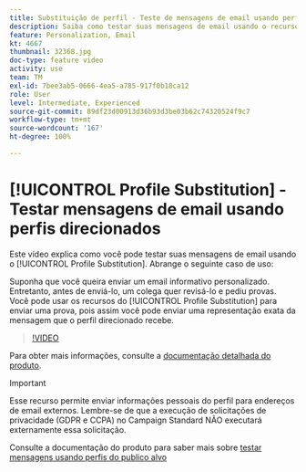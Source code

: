 ```yaml
---
title: Substituição de perfil - Teste de mensagens de email usando perfis direcionados
description: Saiba como testar suas mensagens de email usando o recurso de substituição de perfil.
feature: Personalization, Email
kt: 4667
thumbnail: 32368.jpg
doc-type: feature video
activity: use
team: TM
exl-id: 7bee3ab5-0666-4ea5-a785-917f0b18ca12
role: User
level: Intermediate, Experienced
source-git-commit: 89df23d00913d36b93d3be03b62c74320524f9c7
workflow-type: tm+mt
source-wordcount: '167'
ht-degree: 100%

---
```


# [!UICONTROL Profile Substitution] - Testar mensagens de email usando perfis direcionados

Este vídeo explica como você pode testar suas mensagens de email usando o [!UICONTROL Profile Substitution]. Abrange o seguinte caso de uso:

Suponha que você queira enviar um email informativo personalizado. Entretanto, antes de enviá-lo, um colega quer revisá-lo e pediu provas. Você pode usar os recursos do [!UICONTROL Profile Substitution] para enviar uma prova, pois assim você pode enviar uma representação exata da mensagem que o perfil direcionado recebe.

>[!VIDEO](https://video.tv.adobe.com/v/32368?quality=12&learn=on)

Para obter mais informações, consulte a [documentação detalhada do produto](https://experienceleague.adobe.com/docs/campaign-standard/using/testing-and-sending/preparing-and-testing-messages/testing-messages-using-target.html?lang=pt-BR).

>[!IMPORTANT]
>
>Esse recurso permite enviar informações pessoais do perfil para endereços de email externos. Lembre-se de que a execução de solicitações de privacidade (GDPR e CCPA) no Campaign Standard NÃO executará externamente essa solicitação.

Consulte a documentação do produto para saber mais sobre [testar mensagens usando perfis do publico alvo](https://experienceleague.adobe.com/docs/campaign-standard/using/testing-and-sending/preparing-and-testing-messages/testing-messages-using-target.html?lang=pt-BR)
